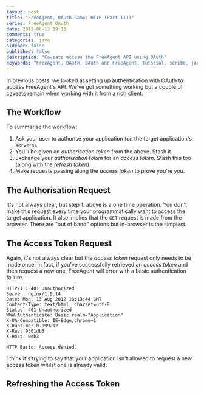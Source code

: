 ```yaml
---
layout: post
title: "FreeAgent, OAuth &amp; HTTP (Part III)"
series: FreeAgent OAuth
date: 2012-08-13 19:13
comments: true
categories: java
sidebar: false
published: false
description: "Caveats access the FreeAgent API using OAuth"
keywords: "FreeAgent, OAuth, OAuth and FreeAgent, tutorial, scribe, java, google oauth"
---
```


In previous posts, we looked at setting up authentication with OAuth to access FreeAgent's API. We've got something working but a couple of caveats remain when working with it from a rich client.

<!-- more -->

## The Workflow

To summarise the workflow;

 1. Ask your user to authorise your application (on the target application's servers).
 1. You'll be given an _authorisation token_ from the above. Stash it.
 1. Exchange your _authorisation token_ for an _access token_. Stash this too (along with the _refresh token_).
 1. Make requests passing along the _access token_ to prove you're you.


## The Authorisation Request

It's not always clear, but step 1. above is a one time operation. You don't make this request every time your programmatically want to access the target application. It also implies that the `GET` request is made from the browser. There are "out of band" options but in-browser is the simplest.


## The Access Token Request

Again, it's not always clear but the _access token_ request only needs to be made once. In fact, if you've successfully retrieved an _access token_ and then request a new one, FreeAgent will error with a basic authentication failure.

    HTTP/1.1 401 Unauthorized
    Server: nginx/1.0.14
    Date: Mon, 13 Aug 2012 18:13:44 GMT
    Content-Type: text/html; charset=utf-8
    Status: 401 Unauthorized
    WWW-Authenticate: Basic realm="Application"
    X-UA-Compatible: IE=Edge,chrome=1
    X-Runtime: 0.099212
    X-Rev: 9301db5
    X-Host: web3

    HTTP Basic: Access denied.

I think it's trying to say that your application isn't allowed to request a new access token whilst one is already valid.

## Refreshing the Access Token

